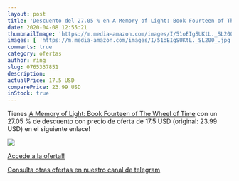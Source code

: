 ```yaml
---
layout: post
title: 'Descuento del 27.05 % en A Memory of Light: Book Fourteen of The '
date: 2020-04-08 12:55:21
thumbnailImage: 'https://m.media-amazon.com/images/I/51oEIgSUKtL._SL200_.jpg'
images: [ 'https://m.media-amazon.com/images/I/51oEIgSUKtL._SL200_.jpg' ]
comments: true
category: ofertas
author: ring
slug: 0765337851
description:
actualPrice: 17.5 USD
comparePrice: 23.99 USD
inStock: true
---
```


Tienes [A Memory of Light: Book Fourteen of The Wheel of Time](https://www.amazon.com/dp/0765337851/?tag=redken08-20) con un 27.05 % de descuento con precio de oferta de 17.5 USD (original: 23.99 USD) en el siguiente enlace!

[![](https://m.media-amazon.com/images/I/51oEIgSUKtL._SL200_.jpg)](https://www.amazon.com/dp/0765337851/?tag=redken08-20)

[Accede a la oferta!!](https://www.amazon.com/dp/0765337851/?tag=redken08-20)

[Consulta otras ofertas en nuestro canal de telegram](https://t.me/s/ofertas25)
